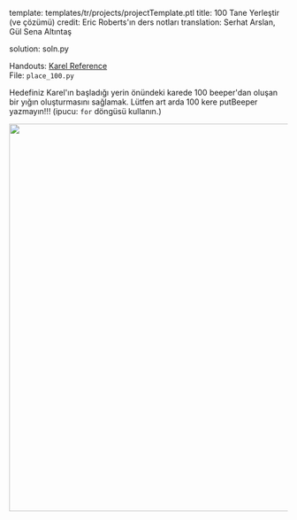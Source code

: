 template: templates/tr/projects/projectTemplate.ptl
title: 100 Tane Yerleştir (ve çözümü)
credit: Eric Roberts'ın ders notları
translation: Serhat Arslan, Gül Sena Altıntaş

solution: soln.py

Handouts: [Karel Reference]({{pathToRoot}}en/resources/karel.html)<br/>
File: `place_100.py`<br/>

Hedefiniz Karel'ın başladığı yerin önündeki karede 100 beeper'dan oluşan bir yığın oluşturmasını sağlamak.  Lütfen art arda 100 kere putBeeper yazmayın!!! (ipucu: `for` döngüsü kullanın.)

<center>
<img style="width:700px" src="{{pathToRoot}}img/projects/place100/place100.png">
</center>
